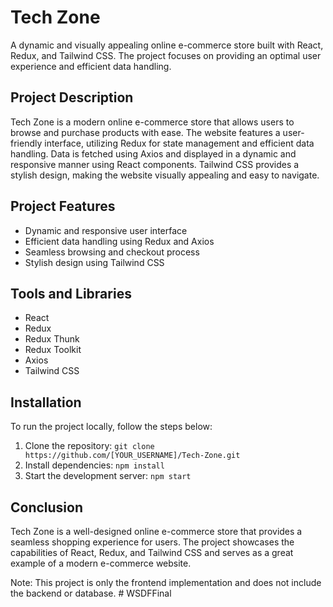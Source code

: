 # Tech Zone

A dynamic and visually appealing online e-commerce store built with React, Redux, and Tailwind CSS. The project focuses on providing an optimal user experience and efficient data handling.

## Project Description

Tech Zone is a modern online e-commerce store that allows users to browse and purchase products with ease. The website features a user-friendly interface, utilizing Redux for state management and efficient data handling. Data is fetched using Axios and displayed in a dynamic and responsive manner using React components. Tailwind CSS provides a stylish design, making the website visually appealing and easy to navigate.

## Project Features
- Dynamic and responsive user interface
- Efficient data handling using Redux and Axios
- Seamless browsing and checkout process
- Stylish design using Tailwind CSS

## Tools and Libraries
- React
- Redux
- Redux Thunk
- Redux Toolkit
- Axios
- Tailwind CSS

## Installation

To run the project locally, follow the steps below:

1. Clone the repository:
`
git clone https://github.com/[YOUR_USERNAME]/Tech-Zone.git
`
2. Install dependencies:
` npm install `
3. Start the development server:
` npm start `


## Conclusion

Tech Zone is a well-designed online e-commerce store that provides a seamless shopping experience for users. The project showcases the capabilities of React, Redux, and Tailwind CSS and serves as a great example of a modern e-commerce website. 

Note: This project is only the frontend implementation and does not include the backend or database.
#   W S D F F i n a l  
 